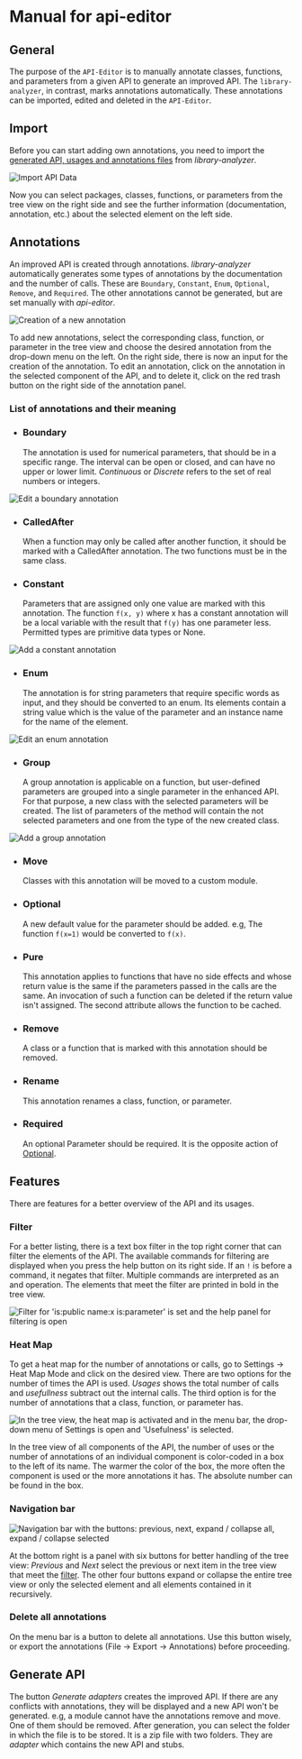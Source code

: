 # Manual for api-editor

## General

The purpose of the `API-Editor` is to manually annotate classes, functions, and parameters from a given API
to generate an improved API. The `library-analyzer`, in contrast, marks annotations automatically.
These annotations can be imported, edited and deleted in the `API-Editor`.

## Import

Before you can start adding own annotations, you need to import the [generated API, usages and annotations files](library-analyzer/README.md) from _library-analyzer_.

![Import API Data](img/import.jpg)

Now you can select packages, classes, functions, or parameters from the tree view on the right side and see the further information (documentation, annotation, etc.) about the selected element on the left side.

## Annotations

An improved API is created through annotations.
_library-analyzer_ automatically generates some types of annotations by the documentation and the number of calls.
These are `Boundary`, `Constant`, `Enum`, `Optional`, `Remove`, and `Required`.
The other annotations cannot be generated, but are set manually with _api-editor_.

![Creation of a new annotation](img/annotation.jpg)

To add new annotations, select the corresponding class, function, or parameter in the tree view
and choose the desired annotation from the drop-down menu on the left.
On the right side, there is now an input for the creation of the annotation.
To edit an annotation, click on the annotation in the selected component of the API,
and to delete it, click on the red trash button on the right side of the annotation panel.

### List of annotations and their meaning

-   ### Boundary
    The annotation is used for numerical parameters, that should be in a specific range.
    The interval can be open or closed, and can have no upper or lower limit.
    _Continuous_ or _Discrete_ refers to the set of real numbers or integers.

![Edit a boundary annotation](img/boundary.jpg)

-   ### CalledAfter

    When a function may only be called after another function, it should be marked with a CalledAfter annotation.
    The two functions must be in the same class.

-   ### Constant
    Parameters that are assigned only one value are marked with this annotation.
    The function `f(x, y)` where x has a constant annotation will be a local variable with the result that `f(y)` has one parameter less.
    Permitted types are primitive data types or None.

![Add a constant annotation](img/constant.jpg)

-   ### Enum
    The annotation is for string parameters that require specific words as input, and they should be converted to an enum.
    Its elements contain a string value which is the value of the parameter and an instance name for the name of the element.

![Edit an enum annotation](img/enum.jpg)

-   ### Group
    A group annotation is applicable on a function, but user-defined parameters are grouped into a single parameter in the enhanced API.
    For that purpose, a new class with the selected parameters will be created.
    The list of parameters of the method will contain the not selected parameters and one from the type of the new created class.

![Add a group annotation](img/group.jpg)

-   ### Move

    Classes with this annotation will be moved to a custom module.

-   ### Optional

    A new default value for the parameter should be added. e.g, The function `f(x=1)` would be converted to `f(x)`.

-   ### Pure

    This annotation applies to functions that have no side effects and whose return value is the same if the parameters passed in the calls are the same.
    An invocation of such a function can be deleted if the return value isn't assigned.
    The second attribute allows the function to be cached.

-   ### Remove

    A class or a function that is marked with this annotation should be removed.

-   ### Rename

    This annotation renames a class, function, or parameter.

-   ### Required
    An optional Parameter should be required. It is the opposite action of [Optional](#optional).

## Features

There are features for a better overview of the API and its usages.

### Filter

For a better listing, there is a text box filter in the top right corner that can filter the elements of the API.
The available commands for filtering are displayed when you press the help button on its right side.
If an `!` is before a command, it negates that filter.
Multiple commands are interpreted as an and operation.
The elements that meet the filter are printed in bold in the tree view.

![Filter for 'is:public name:x is:parameter' is set and the help panel for filtering is open](img/filter.jpg)

### Heat Map

To get a heat map for the number of annotations or calls, go to Settings → Heat Map Mode and click on the desired view.
There are two options for the number of times the API is used.
_Usages_ shows the total number of calls and _usefullness_ subtract out the internal calls.
The third option is for the number of annotations that a class, function, or parameter has.

![In the tree view, the heat map is activated and in the menu bar, the drop-down menu of Settings is open and 'Usefulness' is selected.](img/heat_map.jpg)

In the tree view of all components of the API,
the number of uses or the number of annotations of an individual component is color-coded in a box to the left of its name.
The warmer the color of the box, the more often the component is used or the more annotations it has.
The absolute number can be found in the box.

### Navigation bar

![Navigation bar with the buttons: previous, next, expand / collapse all, expand / collapse selected](img/navigation.jpg)

At the bottom right is a panel with six buttons for better handling of the tree view:
_Previous_ and _Next_ select the previous or next item in the tree view that meet the [filter](#filter).
The other four buttons expand or collapse the entire tree view or only the selected element and all elements contained in it recursively.

### Delete all annotations

On the menu bar is a button to delete all annotations. Use this button wisely, or export the annotations (File → Export → Annotations) before proceeding.

## Generate API

The button _Generate adapters_ creates the improved API.
If there are any conflicts with annotations, they will be displayed and a new API won't be generated.
e.g, a module cannot have the annotations remove and move. One of them should be removed.
After generation, you can select the folder in which the file is to be stored.
It is a zip file with two folders. They are _adapter_ which contains the new API and stubs.
